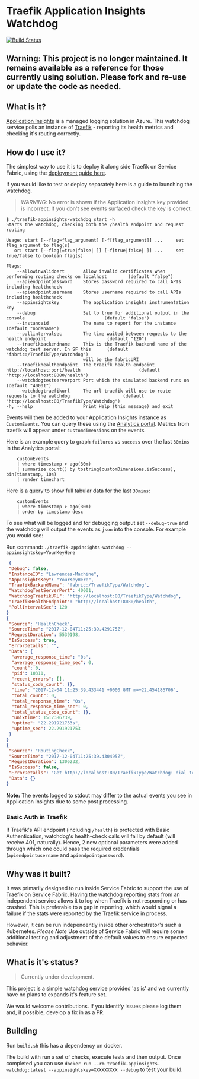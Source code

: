Traefik Application Insights Watchdog
=============

[![Build Status](https://travis-ci.org/lawrencegripper/traefik-appinsights-watchdog.svg?branch=master)](https://travis-ci.org/lawrencegripper/traefik-appinsights-watchdog)

## Warning: This project is no longer maintained. It remains available as a reference for those currently using solution. Please fork and re-use or update the code as needed.

## What is it?

[Application Insights](https://azure.microsoft.com/en-us/services/application-insights/) is a managed logging solution in Azure. This watchdog service polls an instance of [Traefik](https://docs.traefik.io/) - reporting its health metrics and checking it's routing correctly.

## How do I use it?

The simplest way to use it is to deploy it along side Traefik on Service Fabric, using the [deployment guide here](https://aka.ms/traefikonsf).

If you would like to test or deploy separately here is a guide to launching the watchdog.

> *WARNING*: No error is shown if the Application Insights key provided is incorrect. If you don't see events surfaced check the key is correct.

``` text
$ ./traefik-appinsights-watchdog start -h
Starts the watchdog, checking both the /health endpoint and request routing

Usage: start [--flag=flag_argument] [-f[flag_argument]] ...     set flag_argument to flag(s)
   or: start [--flag[=true|false| ]] [-f[true|false| ]] ...     set true/false to boolean flag(s)

Flags:
    --allowinvalidcert       Allow invalid certificates when performing routing checks on localhost        (default "false")
    --apiendpointpassword    Stores password required to call APIs including healthcheck
    --apiendpointusername    Stores username required to call APIs including healthcheck
    --appinsightskey         The application insights instrumentation key
    --debug                  Set to true for additional output in the console                              (default "false")
    --instanceid             The name to report for the instance                                           (default "nodename")
    --pollintervalsec        The time waited between requests to the health endpoint                       (default "120")
    --traefikbackendname     This is the Traefik backend name of the watchdog test server. In SF this      (default "fabric:/TraefikType/Watchdog")
                             will be the fabricURI
    --traefikhealthendpoint  The traeifk health endpoint http://localhost:port/health                      (default "http://localhost:8080/health")
    --watchdogtestserverport Port which the simulated backend runs on                                      (default "40001")
    --watchdogtraefikurl     The url traefik will use to route requests to the watchdog                    (default "http://localhost:80/TraefikType/Watchdog")
-h, --help                   Print Help (this message) and exit
```

Events will then be added to your Application Insights instance as `CustomEvents`. You can query these using the [Analytics portal](https://docs.microsoft.com/en-us/azure/application-insights/app-insights-analytics). Metrics from traefik will appear under `customdimensions` on the events. 

Here is an example query to graph `failures` vs `success` over the last `30mins` in the Analytics portal:

```
    customEvents 
    | where timestamp > ago(30m)  
    | summarize count() by tostring(customDimensions.isSuccess), bin(timestamp, 10s)
    | render timechart 
```

Here is a query to show full tabular data for the last `30mins`:

```
    customEvents 
    | where timestamp > ago(30m) 
    | order by timestamp desc 
```

To see what will be logged and for debugging output set `--debug=true` and the watchdog will output the events as `json` into the console. For example you would see:

Run command: `./traefik-appinsights-watchdog --appinsightskey=YourKeyHere`

``` json
 {
 "Debug": false,
 "InstanceID": "Lawrences-Machine",
 "AppInsightsKey": "YourKeyHere",
 "TraefikBackendName": "fabric:/TraefikType/Watchdog",
 "WatchdogTestServerPort": 40001,
 "WatchdogTraefikURL": "http://localhost:80/TraefikType/Watchdog",
 "TraefikHealthEndpoint": "http://localhost:8080/health",
 "PollIntervalSec": 120
}
{
 "Source": "HealthCheck",
 "SourceTime": "2017-12-04T11:25:39.429175Z",
 "RequestDuration": 5539198,
 "IsSuccess": true,
 "ErrorDetails": "",
 "Data": {
  "average_response_time": "0s",
  "average_response_time_sec": 0,
  "count": 0,
  "pid": 10311,
  "recent_errors": [],
  "status_code_count": {},
  "time": "2017-12-04 11:25:39.433441 +0000 GMT m=+22.454186706",
  "total_count": 0,
  "total_response_time": "0s",
  "total_response_time_sec": 0,
  "total_status_code_count": {},
  "unixtime": 1512386739,
  "uptime": "22.291921753s",
  "uptime_sec": 22.291921753
 }
}
{
 "Source": "RoutingCheck",
 "SourceTime": "2017-12-04T11:25:39.430495Z",
 "RequestDuration": 1306232,
 "IsSuccess": false,
 "ErrorDetails": "Get http://localhost:80/TraefikType/Watchdog: dial tcp [::1]:80: getsockopt: connection refused",
 "Data": {}
}
```

**Note:** The events logged to stdout may differ to the actual events you see in Application Insights due to some post processing.

### Basic Auth in Traefik

If Traefik's API endpoint (including `/health`) is protected with Basic Authentication, watchdog's health-check calls will fail by default (will receive 401, naturally). Hence, 2 new optional parameters were added through which one could pass the required credentials (`apiendpointusername` and `apiendpointpassword`).

## Why was it built?

It was primarily designed to run inside Service Fabric to support the use of Traefik on Service Fabric. Having the watchdog reporting stats from an independent service allows it to log when Traefik is not responding or has crashed. This is preferable to a gap in reporting, which would signal a failure if the stats were reported by the Traefik service in process.

However, it can be run independently inside other orchestrator's such a Kubernetes. *Please Note* Use outside of Service Fabric will require some additional testing and adjustment of the default values to ensure expected behavior.

## What is it's status?

> Currently under development.

This project is a simple watchdog service provided 'as is' and we currently have no plans to expands it's feature set.

We would welcome contributions. If you identify issues please log them and, if possible, develop a fix in as a PR.

## Building

Run `build.sh` this has a dependency on docker.

The build with run a set of checks, execute tests and then output. Once completed you can use `docker run --rm traefik-appinsights-watchdog:latest --appinsightskey=XXXXXXXXX --debug` to test your build.
